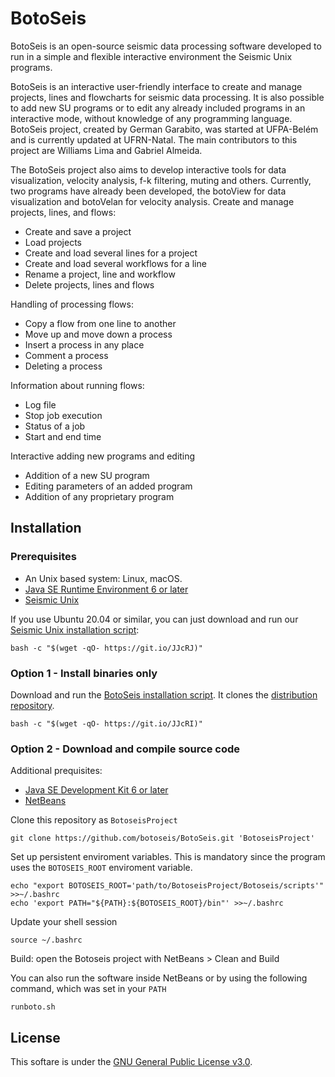 # BotoSeis

BotoSeis is an open-source seismic data processing software developed to run in a simple and flexible interactive environment the Seismic Unix programs.

BotoSeis is an interactive user-friendly interface to create and manage projects, lines and flowcharts for seismic data processing. It is also possible to add new SU programs or to edit any already included programs in an interactive mode, without knowledge of  any programming language. BotoSeis project, created by German Garabito, was started at UFPA-Belém and is currently updated at UFRN-Natal. The main contributors to this project are Williams Lima and Gabriel Almeida.

The BotoSeis project also aims to develop interactive tools for data visualization, velocity analysis, f-k filtering, muting and others. Currently, two programs have already been developed, the botoView for data visualization and botoVelan for velocity analysis.
Create and manage projects, lines, and flows:

- Create and save a project
- Load projects
- Create and load several lines for a project
- Create and load several workflows for a line
- Rename a project, line and workflow
- Delete projects, lines and flows

Handling of processing flows:
- Copy a flow from one line to another
- Move up and move down a process
- Insert a process in any place
- Comment a process
- Deleting a process

Information about running flows:
- Log file
- Stop job execution
- Status of a job
- Start and end time

Interactive adding new programs and editing
- Addition of a new SU program
- Editing parameters of an added program
- Addition of any proprietary program

## Installation

### Prerequisites
- An Unix based system: Linux, macOS.
- [Java SE Runtime Environment 6 or later](https://www.oracle.com/java/technologies/javase-downloads.html)
- [Seismic Unix](https://github.com/JohnWStockwellJr/SeisUnix/wiki#installation-notes)

If you use Ubuntu 20.04 or similar, you can just download and run our [Seismic Unix installation script](https://gist.github.com/botoseis/7230737e34fb5306039ad13dd833bf3f):
```
bash -c "$(wget -qO- https://git.io/JJcRJ)"
```

### Option 1 - Install binaries only

Download and run the [BotoSeis installation script](https://gist.github.com/botoseis/fe86c3c13f65e3d43b11e4fa9560ce30). It clones the [distribution repository](https://github.com/botoseis/botoseis-bin).
```
bash -c "$(wget -qO- https://git.io/JJcRI)"
```

### Option 2 - Download and compile source code

Additional prequisites:
- [Java SE Development Kit 6 or later](https://www.oracle.com/java/technologies/javase-downloads.html)
- [NetBeans](https://netbeans.apache.org/download/index.html)

Clone this repository as `BotoseisProject`
```
git clone https://github.com/botoseis/BotoSeis.git 'BotoseisProject'
```

Set up persistent enviroment variables. This is mandatory since the program uses the `BOTOSEIS_ROOT` enviroment variable.
```
echo "export BOTOSEIS_ROOT='path/to/BotoseisProject/Botoseis/scripts'" >>~/.bashrc
echo 'export PATH="${PATH}:${BOTOSEIS_ROOT}/bin"' >>~/.bashrc
```

Update your shell session
```
source ~/.bashrc
```

Build: open the Botoseis project with NetBeans > Clean and Build

You can also run the software inside NetBeans or by using the following command, which was set in your `PATH`
```
runboto.sh
```

## License

This softare is under the [GNU General Public License v3.0](LICENSE).
